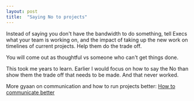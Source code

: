 ```yaml
---
layout: post
title:  "Saying No to projects"
---
```


Instead of saying you don't have the bandwidth to do something, tell Execs what your team is working on, and the impact of taking up the new work on timelines of current projects. Help them do the trade off.

You will come out as thoughtful vs someone who can't get things done.

This took me years to learn. Earlier I would focus on how to say the No than show them the trade off that needs to be made. And that never worked.

More gyaan on communication and how to run projects better: [How to communicate better](https://manassaloi.com/2020/05/19/master-communication-writing.html)
